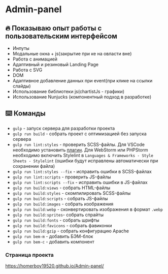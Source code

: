 # Admin-panel


## :fire: Показываю опыт работы с пользовательским интерфейсом
* Инпуты
* Модальные окна + js(закрытие при ке на овласти вне)
* Работа с анимацией
* Адаптивный и резиновый Landing Page
* Работа с SVG
* DOM
* Адаптивное добавление данных при event(при клике на ссылки слайды)
* Использование библиотеки js(chartistJs - графики)
* Использование Nunjucks (компонентный подход в разработке)

## :keyboard: Команды
* ```gulp``` - запуск сервера для разработки проекта
*  ```gulp run build``` - собрать проект с оптимизацией без запуска сервера
* ```gulp run lint:styles``` - проверить SCSS-файлы. Для VSCode необходимо установить [плагин](https://marketplace.visualstudio.com/items?itemName=shinnn.stylelint). Для WebStorm
или PHPStorm необходимо включить Stylelint в ```Languages & Frameworks - Style Sheets - Stylelint``` (ошибки будут исправлены автоматически при сохранении файла)
* ```gulp run lint:styles --fix``` - исправить ошибки в SCSS-файлах
* ```gulp run lint:scripts``` - проверить JS-файлы
* ```gulp run lint:scripts --fix``` - исправить ошибки в JS-файлах
* ```gulp run build:views``` - собрать HTML-файлы
* ```gulp run build:styles``` - скомпилировать SCSS-файлы
* ```gulp run build:scripts``` - собрать JS-файлы
* ```gulp run build:images``` - собрать изображения
* ```gulp run build:webp``` - сконвертировать изображения в формат ```.webp```
* ```gulp run build:sprites```- собрать спрайты
* ```gulp run build:fonts``` - собрать шрифты
* ```gulp run build:favicons``` - собрать фавиконки
* ```gulp run build:gzip``` - собрать конфигурацию Apache
* ```gulp run bem-m``` - добавить БЭМ-блок
* ```gulp run bem-c``` - добавить компонент

### Страница проекта
https://homerboy19520.github.io/Admin-panel/


